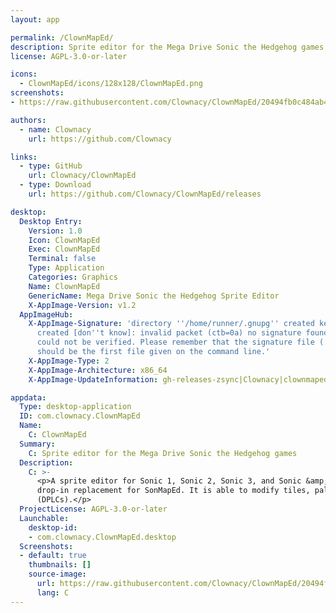 ```yaml
---
layout: app

permalink: /ClownMapEd/
description: Sprite editor for the Mega Drive Sonic the Hedgehog games
license: AGPL-3.0-or-later

icons:
  - ClownMapEd/icons/128x128/ClownMapEd.png
screenshots:
- https://raw.githubusercontent.com/Clownacy/ClownMapEd/20494fb0c484ab4a77ef3053ba58ddb527574acf/screenshot.png

authors:
  - name: Clownacy
    url: https://github.com/Clownacy

links:
  - type: GitHub
    url: Clownacy/ClownMapEd
  - type: Download
    url: https://github.com/Clownacy/ClownMapEd/releases

desktop:
  Desktop Entry:
    Version: 1.0
    Icon: ClownMapEd
    Exec: ClownMapEd
    Terminal: false
    Type: Application
    Categories: Graphics
    Name: ClownMapEd
    GenericName: Mega Drive Sonic the Hedgehog Sprite Editor
    X-AppImage-Version: v1.2
  AppImageHub:
    X-AppImage-Signature: 'directory ''/home/runner/.gnupg'' created keybox ''/home/runner/.gnupg/pubring.kbx''
      created [don''t know]: invalid packet (ctb=0a) no signature found the signature
      could not be verified. Please remember that the signature file (.sig or .asc)
      should be the first file given on the command line.'
    X-AppImage-Type: 2
    X-AppImage-Architecture: x86_64
    X-AppImage-UpdateInformation: gh-releases-zsync|Clownacy|clownmaped|latest|ClownMapEd-*x86_64.AppImage.zsync

appdata:
  Type: desktop-application
  ID: com.clownacy.ClownMapEd
  Name:
    C: ClownMapEd
  Summary:
    C: Sprite editor for the Mega Drive Sonic the Hedgehog games
  Description:
    C: >-
      <p>A sprite editor for Sonic 1, Sonic 2, Sonic 3, and Sonic &amp; Knuckles, intended to provide a free software, multiplatform
      drop-in replacement for SonMapEd. It is able to modify tiles, palettes, sprite mappings, and dynamic pattern load cues
      (DPLCs).</p>
  ProjectLicense: AGPL-3.0-or-later
  Launchable:
    desktop-id:
    - com.clownacy.ClownMapEd.desktop
  Screenshots:
  - default: true
    thumbnails: []
    source-image:
      url: https://raw.githubusercontent.com/Clownacy/ClownMapEd/20494fb0c484ab4a77ef3053ba58ddb527574acf/screenshot.png
      lang: C
---
```

